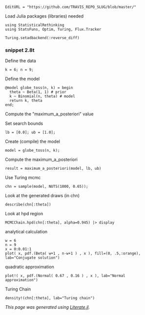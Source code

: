 ```@meta
EditURL = "https://github.com/TRAVIS_REPO_SLUG/blob/master/"
```

Load Julia packages (libraries) needed

```@example clip_08t
using StatisticalRethinking
using StatsFuns, Optim, Turing, Flux.Tracker

Turing.setadbackend(:reverse_diff)
```

### snippet 2.8t

Define the data

```@example clip_08t
k = 6; n = 9;
```

Define the model

```@example clip_08t
@model globe_toss(n, k) = begin
  theta ~ Beta(1, 1) # prior
  k ~ Binomial(n, theta) # model
  return k, theta
end;
```

Compute the "maximum_a_posteriori" value

Set search bounds

```@example clip_08t
lb = [0.0]; ub = [1.0];
```

Create (compile) the model

```@example clip_08t
model = globe_toss(n, k);
```

Compute the maximum_a_posteriori

```@example clip_08t
result = maximum_a_posteriori(model, lb, ub)
```

Use Turing mcmc

```@example clip_08t
chn = sample(model, NUTS(1000, 0.65));
```

Look at the generated draws (in chn)

```@example clip_08t
describe(chn[:theta])
```

Look at hpd region

```@example clip_08t
MCMCChain.hpd(chn[:theta], alpha=0.945) |> display
```

analytical calculation

```@example clip_08t
w = 6
n = 9
x = 0:0.01:1
plot( x, pdf.(Beta( w+1 , n-w+1 ) , x ), fill=(0, .5,:orange), lab="Conjugate solution")
```

quadratic approximation

```@example clip_08t
plot!( x, pdf.(Normal( 0.67 , 0.16 ) , x ), lab="Normal approximation")
```

Turing Chain

```@example clip_08t
density!(chn[:theta], lab="Turing chain")
```

*This page was generated using [Literate.jl](https://github.com/fredrikekre/Literate.jl).*

